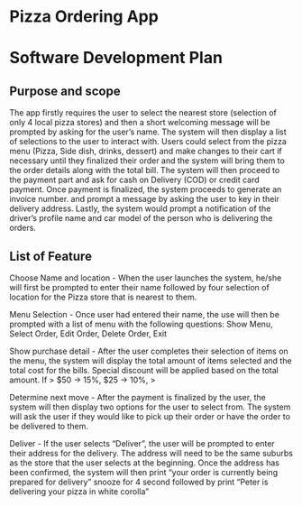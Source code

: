 # Pizza Ordering App

# Software Development Plan

## Purpose and scope 
The app firstly requires the user to select the nearest store (selection of only 4 local pizza stores) and then a short welcoming message will be prompted by asking for the user’s name. The system will then display a list of selections to the user to interact with. Users could select from the pizza menu (Pizza, Side dish, drinks, dessert) and make changes to their cart if necessary until they finalized their order and the system will bring them to the order details along with the total bill. The system will then proceed to the payment part and ask for cash on Delivery (COD) or credit card payment. Once payment is finalized, the system proceeds to generate an invoice number. and prompt a message by asking the user to key in their delivery address. Lastly, the system would prompt a notification of the driver’s profile name and car model of the person who is delivering the orders. 

## List of Feature 

Choose Name and location - When the user launches the system, he/she will first be prompted to enter their name followed by four selection of location for the Pizza store that is nearest to them. 

Menu Selection - Once user had entered their name, the use will then be prompted with a list of menu with the following questions: Show Menu, Select Order, Edit Order, Delete Order, Exit 

Show purchase detail - After the user completes their selection of items on the menu, the system will display the total amount of items selected and the total cost for the bills. Special discount will be applied based on the total amount. If > $50 → 15%, $25 → 10%, >

Determine next move - After the payment is finalized by the user, the system will then display two options for the user to select from. The system will ask the user if they would like to pick up their order or have the order to be delivered to them. 

Deliver - If the user selects “Deliver”, the user will be prompted to enter their address for the delivery. The address will need to be the same suburbs as the store that the user selects at the beginning. Once the address has been confirmed, the system will then print “your order is currently being prepared for delivery” snooze for 4 second followed by print “Peter is delivering your pizza in white corolla”
